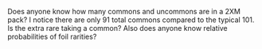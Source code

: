 Does anyone know how many commons and uncommons are in a 2XM pack? I notice there are only 91 total commons compared to the typical 101. Is the extra rare taking a common? Also does anyone know relative probabilities of foil rarities?

